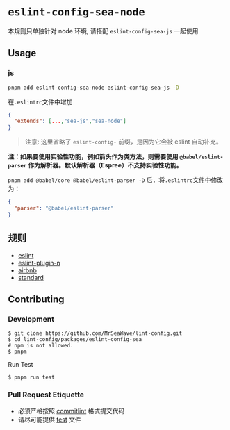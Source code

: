 # `eslint-config-sea-node`

本规则只单独针对 node 环境, 请搭配 `eslint-config-sea-js` 一起使用

## Usage

### js

```bash
pnpm add eslint-config-sea-node eslint-config-sea-js -D
```

在`.eslintrc`文件中增加

```json
{
  "extends": [...,"sea-js","sea-node"]
}
```

> 注意: 这里省略了 `eslint-config-` 前缀，是因为它会被 eslint 自动补充。

**注：如果要使用实验性功能，例如箭头作为类方法，则需要使用 `@babel/eslint-parser` 作为解析器。默认解析器（Espree）不支持实验性功能。**

`pnpm add @babel/core @babel/eslint-parser -D` 后，将`.eslintrc`文件中修改为：

```json
{
  "parser": "@babel/eslint-parser"
}
```

## 规则

- [eslint](https://github.com/eslint/eslint/tree/main/docs/rules)
- [eslint-plugin-n](https://github.com/eslint-community/eslint-plugin-n)
- [airbnb](https://github.com/airbnb/javascript)
- [standard](https://github.com/standard/eslint-config-standard)

## Contributing

### Development

```shell
$ git clone https://github.com/MrSeaWave/lint-config.git
$ cd lint-config/packages/eslint-config-sea
# npm is not allowed.
$ pnpm
```

Run Test

```shell
$ pnpm run test
```

### Pull Request Etiquette

- 必须严格按照 [commitlint](https://github.com/conventional-changelog/commitlint#what-is-commitlint) 格式提交代码
- 请尽可能提供 [test](./__tests__) 文件
